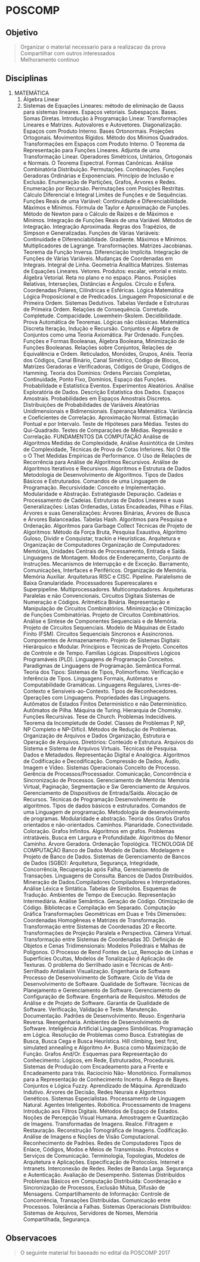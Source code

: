 # POSCOMP

## Objetivo
>Organizar o material necessario para a realizacao da prova  
>Compartilhar com outros interessados  
>Melhoramento continuo  


## Disciplinas
1. MATEMÁTICA
    1. Álgebra Linear
	1. Sistemas de Equações Lineares: método de eliminação de Gauss para sistemas lineares. Espaços vetoriais.
Subespaços. Bases. Somas Diretas. Introdução à Programação Linear. Transformações Lineares e Matrizes.
Autovalores e Autovetores. Diagonalização. Espaços com Produto Interno. Bases Ortonormais. Projeções Ortogonais.
Movimentos Rígidos. Método dos Mínimos Quadrados. Transformações em Espaços com Produto Interno. O Teorema
da Representação para Funções Lineares. Adjunta de uma Transformação Linear. Operadores Simétricos, Unitários,
Ortogonais e Normais. O Teorema Espectral. Formas Canônicas.
Análise Combinatória
Distribuição. Permutações. Combinações. Funções Geradoras Ordinárias e Exponenciais. Princípio de Inclusão e
Exclusão. Enumeração de Partições, Grafos, Árvores e Redes. Enumeração por Recursão. Permutações com Posições
Restritas.
Cálculo Diferencial e Integral
Limites de Funções e de Sequências. Funções Reais de uma Variável: Continuidade e Diferenciabilidade. Máximos e
Mínimos. Fórmula de Taylor e Aproximação de Funções. Método de Newton para o Cálculo de Raízes e de Máximos e
Mínimos. Integração de Funções Reais de uma Variável. Métodos de Integração. Integração Aproximada. Regras dos
Trapézios, de Simpson e Generalizadas. Funções de Várias Variáveis: Continuidade e Diferenciabilidade. Gradiente.
Máximos e Mínimos. Multiplicadores de Lagrange. Transformações. Matrizes Jacobianas. Teorema da Função Inversa.
Diferenciação Implícita. Integração de Funções de Várias Variáveis. Mudanças de Coordenadas em Integrais. Integral
de Linha.
Geometria Analítica
Matrizes. Sistemas de Equações Lineares. Vetores. Produtos: escalar, vetorial e misto. Álgebra Vetorial. Reta no plano
e no espaço. Planos. Posições Relativas, Interseções, Distâncias e Ângulos. Círculo e Esfera. Coordenadas Polares,
Cilíndricas e Esféricas.
Lógica Matemática
Lógica Proposicional e de Predicados. Linguagem Proposicional e de Primeira Ordem. Sistemas Dedutivos. Tabelas
Verdade e Estruturas de Primeira Ordem. Relações de Consequência. Corretude. Completude. Compacidade.
Lowemhein-Skolem. Decidibilidade. Prova Automática de Teoremas. Lógicas não clássicas.
Matemática Discreta
Iteração, Indução e Recursão. Conjuntos e Álgebra de Conjuntos como uma Teoria Axiomática. Par Ordenado.
Funções. Funções e Formas Booleanas, Álgebra Booleana, Minimização de Funções Booleanas. Relações sobre
Conjuntos, Relações de Equivalência e Ordem. Reticulados, Monóides, Grupos, Anéis. Teoria dos Códigos, Canal
Binário, Canal Simétrico, Código de Blocos, Matrizes Geradoras e Verificadoras, Códigos de Grupo, Códigos de
Hamming. Teoria dos Domínios: Ordens Parciais Completas, Continuidade, Ponto Fixo, Domínios, Espaço das Funções.
Probabilidade e Estatística
Eventos. Experimentos Aleatórios. Análise Exploratória de Dados. Descrição Estatística dos Dados. Espaços Amostrais.
Probabilidades em Espaços Amostrais Discretos. Distribuições de Probabilidades de Variáveis Aleatórias
Unidimensionais e Bidimensionais. Esperança Matemática. Variância e Coeficientes de Correlação. Aproximação
Normal. Estimação Pontual e por Intervalo. Teste de Hipóteses para Médias. Testes do Qui-Quadrado. Testes de
Comparações de Médias. Regressão e Correlação.
FUNDAMENTOS DA COMPUTAÇÃO
Análise de Algoritmos
Medidas de Complexidade, Análise Assintótica de Limites de Complexidade, Técnicas de Prova de Cotas Inferiores.
Not
O
ttle o O
Thet Medidas Empíricas de Performance. O Uso de Relações de Recorrência
para Análise de Algoritmos Recursivos. Análise de Algoritmos Iterativos e Recursivos.
Algoritmos e Estrutura de Dados
Metodologia de Desenvolvimento de Algoritmos. Tipos de Dados Básicos e Estruturados. Comandos de uma
Linguagem de Programação. Recursividade: Conceito e Implementação. Modularidade e Abstração. Estratégiasde Depuração. Cadeias e Processamento de Cadeias. Estruturas de Dados Lineares e suas Generalizações: Listas
Ordenadas, Listas Encadeadas, Pilhas e Filas. Árvores e suas Generalizações: Árvores Binárias, Árvores de Busca e
Árvores Balanceadas. Tabelas Hash. Algoritmos para Pesquisa e Ordenação. Algoritmos para Garbage Collect
Técnicas de Projeto de Algoritmos: Método da Força Bruta, Pesquisa Exaustiva, Algoritmo Guloso, Dividir e Conquistar,
trackin e Heurísticas.
Arquitetura e Organização de Computadores
Organização de Computadores: Memórias, Unidades Centrais de Processamento, Entrada e Saída. Linguagens de
Montagem. Modos de Endereçamento, Conjunto de Instruções. Mecanismos de Interrupção e de Exceção.
Barramento, Comunicações, Interfaces e Periféricos. Organização de Memória. Memória Auxiliar. Arquiteturas RISC e
CISC. Pipeline. Paralelismo de Baixa Granularidade. Processadores Superescalares e Superpipeline.
Multiprocessadores. Multicomputadores. Arquiteturas Paralelas e não
Convencionais.
Circuitos Digitais
Sistemas de Numeração e Códigos. Aritmética Binária. Representação e Manipulação de Circuitos Combinatórios.
Minimização e Otimização de Funções Combinatórias. Projeto de Circuitos Combinatórios. Análise e Síntese de
Componentes Sequenciais e de Memória. Projeto de Circuitos Sequenciais. Modelo de Máquinas de Estado Finito
(FSM). Circuitos Sequenciais Síncronos e Assíncronos. Componentes de Armazenamento. Projeto de Sistemas Digitais:
Hierárquico e Modular. Princípios e Técnicas de Projeto. Conceitos de Controle e de Tempo. Famílias Lógicas.
Dispositivos Lógicos Programáveis (PLD).
Linguagens de Programação
Conceitos. Paradigmas de Linguagens de Programação. Semântica Formal. Teoria dos Tipos: Sistemas de Tipos,
Polimorfismo. Verificação e Inferência de Tipos.
Linguagens Formais, Autômatos e Computabilidade
Gramáticas. Linguagens Regulares, Livres-de-Contexto e Sensíveis-ao-Contexto. Tipos de Reconhecedores.
Operações com Linguagens. Propriedades das Linguagens. Autômatos de Estados Finitos Determinístico e não
Determinístico. Autômatos de Pilha. Máquina de Turing. Hierarquia de Chomsky. Funções Recursivas. Tese de Church.
Problemas Indecidíveis. Teorema da Incompletude de Godel. Classes de Problemas P, NP, NP Completo e NP-Difícil.
Métodos de Redução de Problemas.
Organização de Arquivos e Dados
Organização, Estrutura e Operação de Arquivos. Diretórios: Conteúdo e Estrutura. Arquivos do Sistema e Sistema de
Arquivos Virtuais. Técnicas de Pesquisa. Dados e Metadados. Representação Digital e Analógica. Algoritmos de
Codificação e Decodificação. Compressão de Dados, Áudio, Imagem e Vídeo.
Sistemas Operacionais
Conceito de Processo. Gerência de Processos/Processador. Comunicação, Concorrência e Sincronização de
Processos. Gerenciamento de Memória: Memória Virtual, Paginação, Segmentação e Sw
Gerenciamento de
Arquivos. Gerenciamento de Dispositivos de Entrada/Saída. Alocação de Recursos.
Técnicas de Programação
Desenvolvimento de algoritmos. Tipos de dados básicos e estruturados. Comandos de uma Linguagem de programação.
Metodologia de desenvolvimento de programas. Modularidade e abstração.
Teoria dos Grafos
Grafos orientados e não-orientados. Caminhos. Planaridade. Conectividade. Coloração. Grafos Infinitos. Algoritmos em
grafos. Problemas intratáveis. Busca em Largura e Profundidade. Algoritmos do Menor Caminho. Árvore Geradora.
Ordenação Topológica.
TECNOLOGIA DE COMPUTAÇÃO
Banco de Dados
Modelo de Dados. Modelagem e Projeto de Banco de Dados. Sistemas de Gerenciamento de Bancos de Dados
(SGBD): Arquitetura, Segurança, Integridade, Concorrência, Recuperação após Falha, Gerenciamento de Transações.
Linguagens de Consulta. Bancos de Dados Distribuídos. Mineração de Dados.Compiladores
Compiladores e Interpretadores. Análise Léxica e Sintática. Tabelas de Símbolos. Esquemas de Tradução. Ambientes
de Tempo de Execução. Representação Intermediária. Análise Semântica. Geração de Código. Otimização de Código.
Bibliotecas e Compilação em Separado.
Computação Gráfica
Transformações Geométricas em Duas e Três Dimensões: Coordenadas Homogêneas e Matrizes de Transformação.
Transformação entre Sistemas de Coordenadas 2D e Recorte. Transformações de Projeção Paralela e Perspectiva.
Câmera Virtual. Transformação entre Sistemas de Coordenadas 3D. Definição de Objetos e Cenas Tridimensionais:
Modelos Poliedrais e Malhas de Polígonos. O Processo de Rend
Fontes de Luz, Remoção de Linhas e
Superfícies Ocultas, Modelos de Tonalização
d
Aplicação de Texturas. O problema do Serrilhado
iasin
e Técnicas de Anti-Serrilhado Antialiasin
Visualização.
Engenharia de Software
Processo de Desenvolvimento de Software. Ciclo de Vida de Desenvolvimento de Software. Qualidade de Software.
Técnicas de Planejamento e Gerenciamento de Software. Gerenciamento de Configuração de Software. Engenharia de
Requisitos. Métodos de Análise e de Projeto de Software. Garantia de Qualidade de Software. Verificação, Validação
e Teste. Manutenção. Documentação. Padrões de Desenvolvimento. Reuso. Engenharia Reversa. Reengenharia.
Ambientes de Desenvolvimento de Software.
Inteligência Artificial
Linguagens Simbólicas. Programação em Lógica. Resolução de Problemas como Busca. Estratégias de Busca, Busca
Cega e Busca Heurística. Hill climbing, best first, simulated annealing e Algoritmo A*. Busca como Maximização de
Função. Grafos And/Or. Esquemas para Representação do Conhecimento: Lógicos, em Rede, Estruturados,
Procedurais. Sistemas de Produção com Encadeamento para a Frente e Encadeamento para trás. Raciocínio Não-
Monotônico. Formalismos para a Representação de Conhecimento Incerto. A Regra de Bayes. Conjuntos e Lógica
Fuzzy. Aprendizado de Máquina. Aprendizado Indutivo. Árvores de Decisão, Redes Neurais e Algoritmos Genéticos.
Sistemas Especialistas. Processamento de Linguagem Natural. Agentes Inteligentes. Robótica.
Processamento de Imagens
Introdução aos Filtros Digitais. Métodos de Espaço de Estados. Noções de Percepção Visual Humana. Amostragem e
Quantização de Imagens. Transformadas de Imagens. Realce. Filtragem e Restauração. Reconstrução Tomográfica de
Imagens. Codificação. Análise de Imagens e Noções de Visão Computacional. Reconhecimento de Padrões.
Redes de Computadores
Tipos de Enlace, Códigos, Modos e Meios de Transmissão. Protocolos e Serviços de Comunicação. Terminologia,
Topologias, Modelos de Arquitetura e Aplicações. Especificação de Protocolos. Internet e Intranets. Interconexão de
Redes. Redes de Banda Larga. Segurança e Autenticação. Avaliação de Desempenho.
Sistemas Distribuídos
Problemas Básicos em Computação Distribuída: Coordenação e Sincronização de Processos, Exclusão Mútua, Difusão
de Mensagens. Compartilhamento de Informação: Controle de Concorrência, Transações Distribuídas. Comunicação
entre Processos. Tolerância a Falhas. Sistemas Operacionais Distribuídos: Sistemas de Arquivos, Servidores de Nomes,
Memória Compartilhada, Segurança.


## Observacoes
>O seguinte material foi baseado no edital da POSCOMP 2017
